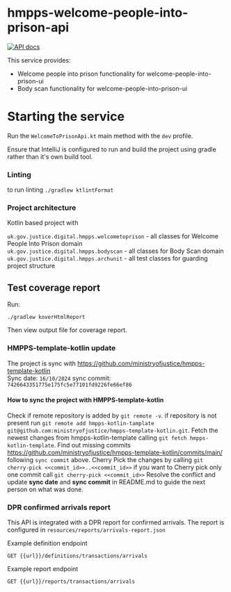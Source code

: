 # hmpps-welcome-people-into-prison-api
[![API docs](https://img.shields.io/badge/API_docs_-view-85EA2D.svg?logo=swagger)](https://welcome-api-dev.prison.service.justice.gov.uk/swagger-ui.html)

This service provides:
* Welcome people into prison functionality for welcome-people-into-prison-ui 
* Body scan functionality for welcome-people-into-prison-ui

# Starting the service

Run the `WelcomeToPrisonApi.kt` main method with the `dev` profile.

Ensure that IntelliJ is configured to run and build the project using gradle rather than it's own build tool.

### Linting
 to run linting  ```./gradlew ktlintFormat```


### Project architecture
Kotlin based project with 

```uk.gov.justice.digital.hmpps.welcometoprison``` - all classes for Welcome People Into Prison domain   
```uk.gov.justice.digital.hmpps.bodyscan``` - all classes for Body Scan domain  
```uk.gov.justice.digital.hmpps.archunit``` - all test classes for guarding project structure


## Test coverage report

Run:

```
./gradlew koverHtmlReport
```

Then view output file for coverage report.

### HMPPS-template-kotlin update
The project is sync with https://github.com/ministryofjustice/hmpps-template-kotlin  
Sync date: `16/10/2024` sync commit: `7426643351775e175fc5e77101fd9226fe66ef86`

#### How to sync the project with HMPPS-template-kotlin
Check if remote repository is added by `git remote -v`.
if repository is not present run `git remote add hmpps-kotlin-tamplate git@github.com:ministryofjustice/hmpps-template-kotlin.git`.
Fetch the newest changes from hmpps-kotlin-template calling `git fetch hmpps-kotlin-template`.
Find out missing commits https://github.com/ministryofjustice/hmpps-template-kotlin/commits/main/ following `sync commit` above.
Cherry Pick the changes by calling `git cherry-pick <<commit_id>>..<<commit_id>>` if you want to Cherry pick only one commit call `git cherry-pick <<commit_id>>`
Resolve the conflict and update **sync date** and **sync commit** in README.md to guide the next person on what was done.  

### DPR confirmed arrivals report
This API is integrated with a DPR report for confirmed arrivals. The report is configured in 
`resources/reports/arrivals-report.json`

Example definition endpoint 

``GET {{url}}/definitions/transactions/arrivals``

Example report endpoint

``GET {{url}}/reports/transactions/arrivals``

